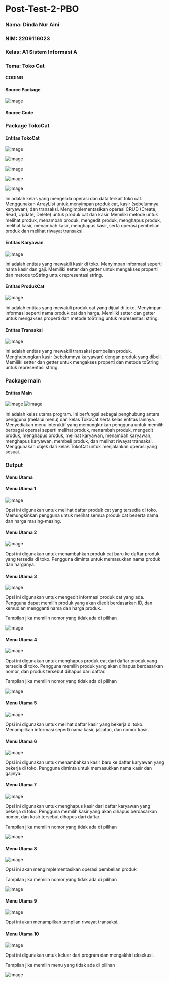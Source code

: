 # Post-Test-2-PBO

### Nama: Dinda Nur Aini
### NIM: 2209116023
### Kelas: A1 Sistem Informasi A
### Tema: Toko Cat

#### CODING

#### Source Package

![image](https://github.com/Dinda023/Post-Test-2-PBO/assets/127454468/26e8bbfb-90b7-4116-875e-fd00165a0ffc)



#### Source Code


### Package TokoCat

#### Entitas TokoCat


![image](https://github.com/Dinda023/Post-Test-2-PBO/assets/127454468/82776510-633c-4399-a1dd-9a7787203721)

![image](https://github.com/Dinda023/Post-Test-2-PBO/assets/127454468/1f5b04fa-4768-4aed-ad33-a9f8f3af8531)

![image](https://github.com/Dinda023/Post-Test-2-PBO/assets/127454468/43554da7-e9a1-4083-b32f-09e77dfc97d8)

![image](https://github.com/Dinda023/Post-Test-2-PBO/assets/127454468/0c877157-ef54-4276-9905-341adf686907)

![image](https://github.com/Dinda023/Post-Test-2-PBO/assets/127454468/b7613269-e2f4-49b4-9db4-2b404f0ef382)

Ini adalah kelas yang mengelola operasi dan data terkait toko cat.
Menggunakan ArrayList untuk menyimpan produk cat, kasir (sebelumnya karyawan), dan transaksi.
Mengimplementasikan operasi CRUD (Create, Read, Update, Delete) untuk produk cat dan kasir.
Memiliki metode untuk melihat produk, menambah produk, mengedit produk, menghapus produk, melihat kasir, menambah kasir, menghapus kasir, serta operasi pembelian produk dan melihat riwayat transaksi.

#### Entitas Karyawan


![image](https://github.com/Dinda023/Post-Test-2-PBO/assets/127454468/ee40b7c4-6f96-454e-9cab-aa9e85b7e713)

Ini adalah entitas yang mewakili kasir di toko.
Menyimpan informasi seperti nama kasir dan gaji.
Memiliki setter dan getter untuk mengakses properti dan metode toString untuk representasi string.

#### Entitas ProdukCat


![image](https://github.com/Dinda023/Post-Test-2-PBO/assets/127454468/02d3eff1-1df7-4185-ac02-01bcfd3f2b17)

Ini adalah entitas yang mewakili produk cat yang dijual di toko.
Menyimpan informasi seperti nama produk cat dan harga.
Memiliki setter dan getter untuk mengakses properti dan metode toString untuk representasi string.

#### Entitas Transaksi


![image](https://github.com/Dinda023/Post-Test-2-PBO/assets/127454468/ad5cfab0-61ce-44d5-9898-179f827dd6b8)

Ini adalah entitas yang mewakili transaksi pembelian produk.
Menghubungkan kasir (sebelumnya karyawan) dengan produk yang dibeli.
Memiliki setter dan getter untuk mengakses properti dan metode toString untuk representasi string.

### Package main

#### Entitas Main


![image](https://github.com/Dinda023/Post-Test-2-PBO/assets/127454468/ffee1f2c-65da-4b37-8c1f-94e96e254742)
![image](https://github.com/Dinda023/Post-Test-2-PBO/assets/127454468/586579b9-4691-4f0c-8d5c-e9eb134a27fd)


Ini adalah kelas utama program.
Ini berfungsi sebagai penghubung antara pengguna (melalui menu) dan kelas TokoCat serta kelas entitas lainnya.
Menyediakan menu interaktif yang memungkinkan pengguna untuk memilih berbagai operasi seperti melihat produk, menambah produk, mengedit produk, menghapus produk, melihat karyawan, menambah karyawan, menghapus karyawan, membeli produk, dan melihat riwayat transaksi.
Menggunakan objek dari kelas TokoCat untuk menjalankan operasi yang sesuai.

### Output

#### Menu Utama

#### Menu Utama 1


![image](https://github.com/Dinda023/Post-Test-2-PBO/assets/127454468/87ae20ff-5678-49ab-a4dc-09fe84cf2ec9)


Opsi ini digunakan untuk melihat daftar produk cat yang tersedia di toko.
Memungkinkan pengguna untuk melihat semua produk cat beserta nama dan harga masing-masing.

#### Menu Utama 2


![image](https://github.com/Dinda023/Post-Test-2-PBO/assets/127454468/d03e081c-ca5d-4f4e-815e-e8db31c48a88)


Opsi ini digunakan untuk menambahkan produk cat baru ke daftar produk yang tersedia di toko.
Pengguna diminta untuk memasukkan nama produk dan harganya.

#### Menu Utama 3


![image](https://github.com/Dinda023/Post-Test-2-PBO/assets/127454468/0775cc5a-4b0d-462f-b841-29e2f3cc6c39)


Opsi ini digunakan untuk mengedit informasi produk cat yang ada.
Pengguna dapat memilih produk yang akan diedit berdasarkan ID, dan kemudian mengganti nama dan harga produk.

Tampilan jika memilih nomor yang tidak ada di pilihan


![image](https://github.com/Dinda023/Post-Test-2-PBO/assets/127454468/230affb2-7379-4faa-b7cc-0763218a66bf)

#### Menu Utama 4


![image](https://github.com/Dinda023/Post-Test-2-PBO/assets/127454468/28b7477c-eb59-4b6c-80bd-5b0862d4cfc3)


Opsi ini digunakan untuk menghapus produk cat dari daftar produk yang tersedia di toko.
Pengguna memilih produk yang akan dihapus berdasarkan nomor, dan produk tersebut dihapus dari daftar.

Tampilan jika memilih nomor yang tidak ada di pilihan


![image](https://github.com/Dinda023/Post-Test-2-PBO/assets/127454468/8600df5e-5b48-4e23-a4a6-7816769d537f)

#### Menu Utama 5


![image](https://github.com/Dinda023/Post-Test-2-PBO/assets/127454468/67c07de8-67d0-4800-a408-11a00c149b91)


Opsi ini digunakan untuk melihat daftar kasir yang bekerja di toko.
Menampilkan informasi seperti nama kasir, jabatan, dan nomor kasir.

#### Menu Utama 6


![image](https://github.com/Dinda023/Post-Test-2-PBO/assets/127454468/e2be0de1-5ef2-44da-aff2-914e96b5479b)


Opsi ini digunakan untuk menambahkan kasir baru ke daftar karyawan yang bekerja di toko.
Pengguna diminta untuk memasukkan nama kasir dan gajinya.

#### Menu Utama 7

![image](https://github.com/Dinda023/Post-Test-2-PBO/assets/127454468/9e8705f6-f3c5-46e1-9b45-aceba415ce49)

Opsi ini digunakan untuk menghapus kasir dari daftar karyawan yang bekerja di toko.
Pengguna memilih kasir yang akan dihapus berdasarkan nomor, dan kasir tersebut dihapus dari daftar.

Tampilan jika memilih nomor yang tidak ada di pilihan


![image](https://github.com/Dinda023/Post-Test-2-PBO/assets/127454468/f594f601-42a6-4aed-a6cb-ab73da247ded)


#### Menu Utama 8

![image](https://github.com/Dinda023/Post-Test-2-PBO/assets/127454468/b0a4f4e3-728d-413b-b720-529967a8ef8c)


Opsi ini akan mengimplementasikan operasi pembelian produk

Tampilan jika memilih nomor yang tidak ada di pilihan


![image](https://github.com/Dinda023/Post-Test-2-PBO/assets/127454468/3e95a0a1-e2ae-4041-aeb0-f987018c4937)


#### Menu Utama 9


![image](https://github.com/Dinda023/Post-Test-2-PBO/assets/127454468/4da83ca4-0f97-4765-9748-5645a345efd0)


Opsi ini akan menampilkan tampilan riwayat transaksi.

#### Menu Utama 10


![image](https://github.com/Dinda023/Post-Test-2-PBO/assets/127454468/a134c341-b710-43b1-ae90-6a7c699be6be)


Opsi ini digunakan untuk keluar dari program dan mengakhiri eksekusi.

Tampilan jika memilih menu yang tidak ada di pilihan


![image](https://github.com/Dinda023/Post-Test-2-PBO/assets/127454468/f2509fab-d153-42fd-b69f-b59a35f15acd)
